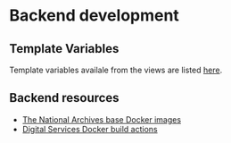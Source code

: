 # Backend development

## Template Variables

Template variables availale from the views are listed [here](backend/template_variables.md).

## Backend resources

- [The National Archives base Docker images](https://github.com/nationalarchives/docker)
- [Digital Services Docker build actions](https://github.com/nationalarchives/ds-docker-actions)
